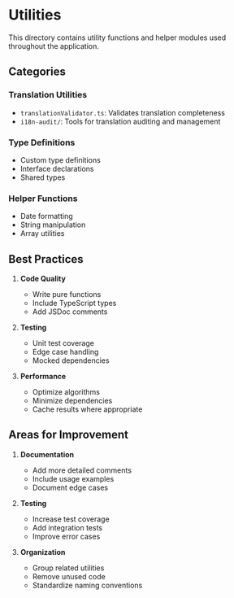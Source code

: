 # Utilities

This directory contains utility functions and helper modules used throughout the application.

## Categories

### Translation Utilities

- `translationValidator.ts`: Validates translation completeness
- `i18n-audit/`: Tools for translation auditing and management

### Type Definitions

- Custom type definitions
- Interface declarations
- Shared types

### Helper Functions

- Date formatting
- String manipulation
- Array utilities

## Best Practices

1. **Code Quality**

   - Write pure functions
   - Include TypeScript types
   - Add JSDoc comments

2. **Testing**

   - Unit test coverage
   - Edge case handling
   - Mocked dependencies

3. **Performance**
   - Optimize algorithms
   - Minimize dependencies
   - Cache results where appropriate

## Areas for Improvement

1. **Documentation**

   - Add more detailed comments
   - Include usage examples
   - Document edge cases

2. **Testing**

   - Increase test coverage
   - Add integration tests
   - Improve error cases

3. **Organization**
   - Group related utilities
   - Remove unused code
   - Standardize naming conventions
